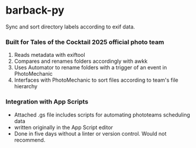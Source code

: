 # barback-py
Sync and sort directory labels according to exif data. 

### Built for Tales of the Cocktail 2025 official photo team

1. Reads metadata with exiftool
2. Compares and renames folders accordingly with awkk
3. Uses Automator to rename folders with a trigger of an event in PhotoMechanic
4. Interfaces with PhotoMechanic to sort files according to team's file hierarchy

### Integration with App Scripts
- Attached .gs file includes scripts for automating phototeams scheduling data
- written originally in the App Script editor
- Done in five days without a linter or version control. Would not recommend. 